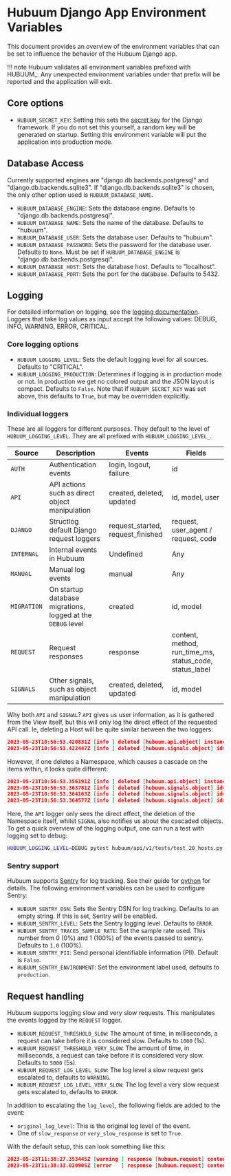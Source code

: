 # Hubuum Django App Environment Variables

This document provides an overview of the environment variables that can be set to influence the behavior of the Hubuum Django app.

!!! note
    Hubuum validates all environment variables prefixed with HUBUUM_. Any unexpected environment variables under that prefix will be reported and the application will exit.


## Core options

- `HUBUUM_SECRET_KEY`: Setting this sets the [secret key](https://docs.djangoproject.com/en/4.2/ref/settings/#std-setting-SECRET_KEY) for the Django framework. If you do not set this yourself, a random key will be generated on startup. Setting this environment variable will put the application into production mode.

## Database Access

Currently supported engines are "django.db.backends.postgresql" and "django.db.backends.sqlite3". If "django.db.backends.sqlite3" is chosen, the only other option used is `HUBUUM_DATABASE_NAME`.

- `HUBUUM_DATABASE_ENGINE`: Sets the database engine. Defaults to "django.db.backends.postgresql".
- `HUBUUM_DATABASE_NAME`: Sets the name of the database. Defaults to "hubuum".
- `HUBUUM_DATABASE_USER`: Sets the database user. Defaults to "hubuum".
- `HUBUUM_DATABASE_PASSWORD`: Sets the password for the database user. Defaults to `None`. Must be set if `HUBUUM_DATABASE_ENGINE` is "django.db.backends.postgresql".
- `HUBUUM_DATABASE_HOST`: Sets the database host. Defaults to "localhost".
- `HUBUUM_DATABASE_PORT`: Sets the port for the database. Defaults to 5432.

## Logging

For detailed information on logging, see the [logging documentation](logging.md). Loggers that take log values as input accept the following values: DEBUG, INFO, WARNING, ERROR, CRITICAL. 

### Core logging options

- `HUBUUM_LOGGING_LEVEL`: Sets the default logging level for all sources. Defaults to "CRITICAL".
- `HUBUUM_LOGGING_PRODUCTION`: Determines if logging is in production mode or not. In production we get no colored output and the JSON layout is compact. Defaults to `False`. Note that if `HUBUUM_SECRET_KEY` was set above, this defaults to `True`, but may be overridden explicitly. 

### Individual loggers 

These are all loggers for different purposes. They default to the level of `HUBUUM_LOGGING_LEVEL`. They are all prefixed with `HUBUUM_LOGGING_LEVEL_`.

| Source       | Description                                                 | Events                            | Fields                                                    |
| ------------ | ----------------------------------------------------------- | --------------------------------- | --------------------------------------------------------- |
| `AUTH`       | Authentication events                                       | login, logout, failure            | id                                                        |
| `API`        | API actions such as direct object manipulation              | created, deleted, updated         | id, model, user                                           |
| `DJANGO`     | Structlog default Django request loggers                    | request_started, request_finished | request, user_agent / request, code                       |
| `INTERNAL`   | Internal events in Hubuum                                   | Undefined                         | Any                                                       |
| `MANUAL`     | Manual log events                                           | manual                            | Any                                                       |
| `MIGRATION`  | On startup database migrations, logged at the `DEBUG` level | created                           | id, model                                                 |
| `REQUEST`    | Request responses                                           | response                          | content, method, run\_time\_ms, status_code, status_label |
| `SIGNALS`    | Other signals, such as object manipulation                  | created, deleted, updated         | id, model                                                 |

Why both `API` and `SIGNAL`? `API` gives us user information, as it is gathered from the View itself, but this will only log the direct effect of the requested API call. Ie, deleting a Host will be quite similar between the two loggers:

````json
2023-05-23T10:56:53.420831Z [info ] deleted [hubuum.api.object] instance=1 model=Host user=tmp
2023-05-23T10:56:53.422447Z [info ] deleted [hubuum.signals.object] id=1 model=Host
````

However, if one deletes a Namespace, which causes a cascade on the items within, it looks quite different:

````json
2023-05-23T10:56:53.356191Z [info ] deleted [hubuum.api.object] instance=1 model=Namespace user=superuser
2023-05-23T10:56:53.363781Z [info ] deleted [hubuum.signals.object] id=1 model=Permission
2023-05-23T10:56:53.364163Z [info ] deleted [hubuum.signals.object] id=1 model=Host
2023-05-23T10:56:53.364577Z [info ] deleted [hubuum.signals.object] id=1 model=Namespace
````

Here, the `API` logger only sees the direct effect, the deletion of the Namespace itself, whilst `SIGNAL` also notifies us about the cascaded objects. To get a quick overview of the logging output, one can run a test with logging set to debug:

````bash
HUBUUM_LOGGING_LEVEL=DEBUG pytest hubuum/api/v1/tests/test_20_hosts.py -vv -s
````

### Sentry support

Hubuum supports [Sentry](https://sentry.io) for log tracking. See their guide for [python](https://docs.sentry.io/platforms/python/) for details. The following environment variables can be used to configure Sentry:

- `HUBUUM_SENTRY_DSN`: Sets the Sentry DSN for log tracking. Defaults to an empty string. If this is set, Sentry will be enabled.
- `HUBUUM_SENTRY_LEVEL`: Sets the Sentry logging level. Defaults to `ERROR`.
- `HUBUUM_SENTRY_TRACES_SAMPLE_RATE`: Set the sample rate used. This number from 0 (0%) and 1 (100%) of the events passed to sentry. Defaults to `1.0` (100%).
- `HUBUUM_SENTRY_PII`: Send personal identifiable information (PII). Default is `False`.
- `HUBUUM_SENTRY_ENVIRONMENT`: Set the environment label used, defaults to `production`.

## Request handling

Hubuum supports logging slow and very slow requests. This manipulates the events logged by the `REQUEST` logger.

 - `HUBUUM_REQUEST_THRESHOLD_SLOW`: The amount of time, in milliseconds, a request can take before it is considered slow. Defaults to `1000` (1s).
 - `HUBUUM_REQUEST_THRESHOLD_VERY_SLOW`: The amount of time, in milliseconds, a request can take before it is considered very slow. Defaults to `5000` (5s).
 - `HUBUUM_REQUEST_LOG_LEVEL_SLOW`: The log level a slow request gets escalated to, defaults to `WARNING`.
 - `HUBUUM_REQUEST_LOG_LEVEL_VERY_SLOW`: The log level a very slow request gets escalated to, defaults to `ERROR`.

In addition to escalating the `log_level`, the following fields are added to the event: 
 - `original_log_level`: This is the original log level of the event.
 - One of `slow_response` or `very_slow_response` is set to `True`.

With the default setup, this can look something like this:

````json
2023-05-23T11:38:27.353445Z [warning ] response [hubuum.request] content=... method=GET original_log_level=10 path=/api/v1/resources/hosts/ run_time_ms=1438.51 slow_response=True status_code=200 status_label=OK
2023-05-23T11:38:33.020905Z [error   ] response [hubuum.request] content=... method=GET original_log_level=10 path=/api/v1/resources/hosts/ run_time_ms=5664.79 status_code=200 status_label=OK very_slow_response=True
````
